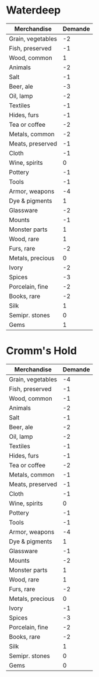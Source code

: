 # Waterdeep

|Merchandise|	Demande|
|-----------|----------|
|Grain, vegetables|	-2|
|Fish, preserved|	-1|
|Wood, common|	1|
|Animals|	-2|
|Salt|	-1|
|Beer, ale|	-3|
|Oil, lamp|	-2|
|Textiles|	-1|
|Hides, furs|	-1|
|Tea or coffee|	-2|
|Metals, common|	-2|
|Meats, preserved|	-1|
|Cloth|	-1|
|Wine, spirits|	0|
|Pottery|	-1|
|Tools|	-1|
|Armor, weapons|	-4|
|Dye & pigments|	1|
|Glassware|	-2|
|Mounts|	-1|
|Monster parts|	1|
|Wood, rare|	1|
|Furs, rare|	-2|
|Metals, precious|	0|
|Ivory|	-2|
|Spices|	-3|
|Porcelain, fine|	-2|
|Books, rare|	-2|
|Silk|	1|
|Semipr. stones|	0|
|Gems|	1|

# Cromm's Hold

|Merchandise|	Demande|
|-----------|----------|
|Grain, vegetables|	-4|
|Fish, preserved|	-1|
|Wood, common|	-1|
|Animals|	-2|
|Salt|	-1|
|Beer, ale|	-2|
|Oil, lamp|	-2|
|Textiles|	-1|
|Hides, furs|	-1|
|Tea or coffee|	-2|
|Metals, common|	-1|
|Meats, preserved|	-1|
|Cloth|	-1|
|Wine, spirits|	0|
|Pottery|	-1|
|Tools|	-1|
|Armor, weapons|	-4|
|Dye & pigments|	1|
|Glassware|	-1|
|Mounts|	-2|
|Monster parts|	1|
|Wood, rare|	1|
|Furs, rare|	-2|
|Metals, precious|	0|
|Ivory|	-1|
|Spices|	-3|
|Porcelain, fine|	-2|
|Books, rare|	-2|
|Silk|	1|
|Semipr. stones|	0|
|Gems|	0|
